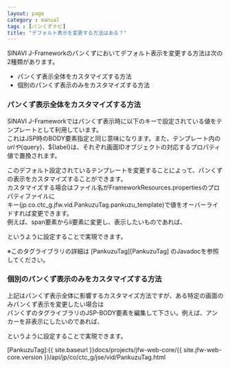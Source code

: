 ```yaml
---
layout: page
category : manual
tags : [パンくずナビ]
title: "デフォルト表示を変更する方法はある？"
---
```


SINAVI J-Frameworkのパンくずにおいてデフォルト表示を変更する方法は次の2種類があります。

 - パンくず表示全体をカスタマイズする方法
 - 個別のパンくず表示のみをカスタマイズする方法

### パンくず表示全体をカスタマイズする方法

SINAVI J-Frameworkではパンくず表示時に以下のキーで設定されている値をテンプレートとして利用しています。  
これはJSP時のBODY要素指定と同じ意味になります。また、テンプレート内の${url}や${query}、${label}は、それぞれ画面IDオブジェクトの対応するプロパティ値で置換されます。  

<script src="https://gist.github.com/tetsuya-oikawa/8394d8c7db58e8b35811.js"></script>

このデフォルト設定されているテンプレートを変更することによって、パンくずの表示をカスタマイズすることができます。  
カスタマイズする場合はファイル名がFrameworkResources.propertiesのプロパティファイルに  
キー(jp.co.ctc_g.jfw.vid.PankuzuTag.pankuzu_template)で値をオーバーライドすれば変更できます。  
例えば、span要素からli要素に変更し、表示したいものであれば、  

<script src="https://gist.github.com/tetsuya-oikawa/5b8eff10a8f82b9ad8cd.js"></script>

というように設定することで実現できます。  

※このタグライブラリの詳細は [PankuzuTag][PankuzuTag] のJavadocを参照してください。  

### 個別のパンくず表示のみをカスタマイズする方法

上記はパンくず表示全体に影響するカスタマイズ方法ですが、ある特定の画面のみパンくず表示を変更したい場合は  
パンくずのタグライブラリのJSP-BODY要素を編集して下さい。例えば、アンカーを非表示にしたいのであれば、  

<script src="https://gist.github.com/tetsuya-oikawa/4cff467854d33af97761.js"></script>

というように設定することで実現できます。  

[PankuzuTag]:{{ site.baseurl }}docs/projects/jfw-web-core/{{ site.jfw-web-core.version }}/api/jp/co/ctc_g/jse/vid/PankuzuTag.html